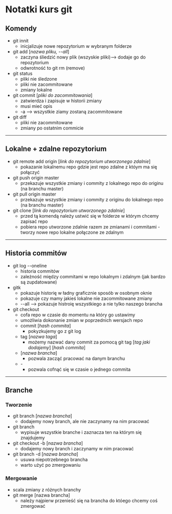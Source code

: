 # Notatki kurs git
## Komendy
- git innit
    - inicjalizuje nowe repozytorium w wybranym folderze
- git add [*nazwa pliku, --all*] 
    -  zaczyna śliedzić nowy plik (wszyskie pliki)--> dodaje go do repozytorium
    - odwrotność to git rm (remove)
- git status 
    - pliki nie śledzone
    - pliki nie zacommitowane
    - zmiany lokalne
- git commit [*pliki do zacommitowania*]
    - zatwierdza i zapisuje w historii zmiany
    - musi mieć opis
    - -a --> wszystkie ziamy zostaną zacommitowane
- git diff
    - pliki nie zacommitowane
    - zmiany po ostatnim commicie
---
## Lokalne + zdalne repozytorium
- git remote add origin [*link do repozytorium utworzonego zdalnie*]
    - pokazanie lokalnemu repo gdzie jest repo zdalne z któym ma się połączyć
- git push origin master
    - przekazuje wszystkie zmiany i commity z lokalnego repo do originu (na branchu master)
- git pull origin master
    - przekazuje wszystkie zmiany i commity z originu do lokalnego repo (na branchu master)
- git clone [*link do repozytorium utworzonego zdalnie*]
    - przed tą komendą należy ustwić się w folderze w którym chcemy zapisać repo
    - pobiera repo utworzone zdalnie razem ze zmianami i commitami
    -tworzy nowe repo lokalne połączone ze zdalnym
---
## Historia commitów
- git log --oneline
    - historia commitów
    - zależność między commitami w repo lokalnym i zdalnym (jak bardzo są zupdatowane)
- gitk
    - pokazuje historię w ładny graficznie sposób w osobnym oknie
    - pokazuje czy mamy jakieś lokalne nie zacommitowane zmiany
    - --all --> pokazuje histroię wszystkiego a nie tylko naszego brancha
- git checkout
    - cofa repo w czasie do momentu na który go ustawimy
    - umożliwia dokonanie zmian w poprzednich wersjach repo
    - commit [*hash commita*]
        - pokyzkujemy go z git log
    - tag [*nazwa taga*]
        - możemy nazwać dany commit za pomocą git tag [*tag jaki dodajemy*] [*hash commita*]
    - [*nazwa brancha*]
        - pozwala zacząć pracować na danym branchu
    - *-*
        - pozwala cofnąć się w czasie o jednego commita
---
## Branche
### Tworzenie
- git branch [*nazwa brancha*]
    - dodajemy nowy branch, ale nie zaczynamy na nim pracować
- git branch
    - wypisuje wszystkie branche i zaznacza ten na którym się znajdujemy
- git checkout -b [*nazwa brancha*]
    - dodajemy nowy branch i zaczynamy w nim pracować
- git branch -d [*nazwa brancha*]
    - usuwa niepotrzebnego brancha
    - warto użyć po zmergowaniu
### Mergowanie
- scala zmiany z różnych branchy
- git merge [nazwa brancha]
    - należy najpierw przenieść się na brancha do któego chcemy coś zmergować

